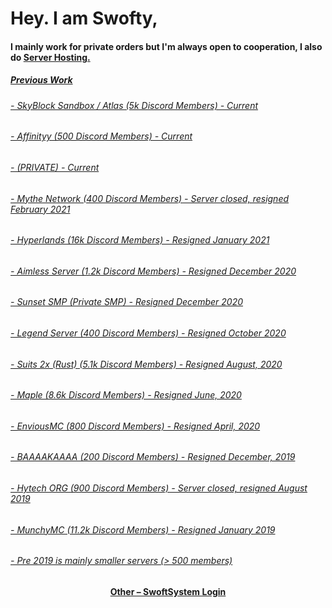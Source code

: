 
  <h1>Hey. I am Swofty,</h1>
<h4>I mainly work for private orders but I'm always open to cooperation, I also do <a href="https://status.swofty.net">Server Hosting.
<h5>Previous Work
<h6> - SkyBlock Sandbox / Atlas (5k Discord Members) - Current
<h6> - Affinityy (500 Discord Members) - Current
<h6> - (PRIVATE) - Current
<h6> - Mythe Network (400 Discord Members) - Server closed, resigned February 2021
<h6> - Hyperlands (16k Discord Members) - Resigned January 2021
<h6> - Aimless Server (1.2k Discord Members) - Resigned December 2020
<h6> - Sunset SMP (Private SMP) - Resigned December 2020
<h6> - Legend Server (400 Discord Members) - Resigned October 2020
<h6> - Suits 2x (Rust) (5.1k Discord Members) - Resigned August, 2020
<h6> - Maple (8.6k Discord Members) - Resigned June, 2020
<h6> - EnviousMC (800 Discord Members) - Resigned April, 2020
<h6> - BAAAAKAAAA (200 Discord Members) - Resigned December, 2019
<h6> - Hytech ORG (900 Discord Members) - Server closed, resigned August 2019
<h6> - MunchyMC (11.2k Discord Members) - Resigned January 2019
<h6> - Pre 2019 is mainly smaller servers (> 500 members)
<h4 align="center">Other – <a href='http://login.swofty.net' target="_blank">SwoftSystem Login</a><h4>
    

